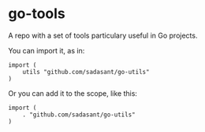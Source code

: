 ﻿# go-tools

A repo with a set of tools particulary useful in Go projects.

You can import it, as in: 

```
import (
	utils "github.com/sadasant/go-utils"
)
```

Or you can add it to the scope, like this:

```
import (
	. "github.com/sadasant/go-utils"
)
```

